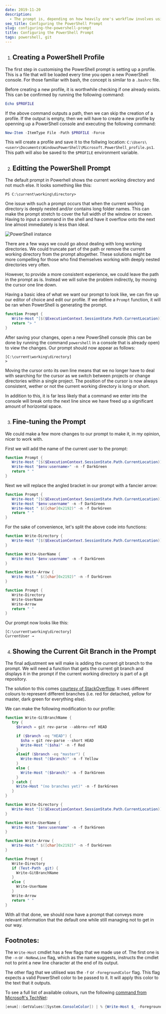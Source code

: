 ```yaml
---
date: 2019-11-20
description:
  - The prompt is, depending on how heavily one's workflow involves using CLIs, a potentially frequent occurence in a developer's workflow. It is worth knowing how the prompt can be customised to behave in a way that is more conducive and relevant to a given context.
seo_title: Configuring the PowerShell Prompt
slug: configuring-the-powershell-prompt
title: Configuring the PowerShell Prompt
tags: powershell, git
---
```


1. ## Creating a PowerShell Profile

  The first step in customising the PowerShell prompt is setting up a profile. This is a file that will be loaded every time you open a new PowerShell console. For those familiar with bash, the concept is similar to a `.bashrc` file.

  Before creating a new profile, it is worthwhile checking if one already exists. This can be confirmed by running the following command:

  ```powershell
  Echo $PROFILE
  ```

  If the above command outputs a path, then we can skip the creation of a profile. If the output is empty, then we will have to create a new profile by openning up a PowerShell console and executing the following command:

  ```powershell
  New-Item -ItemType File -Path $PROFILE -Force
  ```

  This will create a profile and save it to the follwing location: <span class="break-word">`C:\Users\<user>\Documents\WindowsPowerShell\Microsoft.PowerShell_profile.ps1`</span>. This path will also be saved to the `$PROFILE` environment variable.

2. ## Editting the PowerShell Prompt

  The default prompt in Powerhell shows the current working directory and not much else. It looks something like this:

  ```
  PS C:\current\working\directory>
  ```

  One issue with such a prompt occurs that when the current working directory is deeply nested and/or contains long folder names. This can make the prompt stretch to cover the full width of the window or screen. Having to input a command in the shell and have it overflow onto the next line almost immediately is less than ideal.

  ![PowerShell instance](https://cdn.odongo.xyz/images/ps-prompt.gif)

  There are a few ways we could go about dealing with long working directories. We could truncate part of the path or remove the current working directory from the prompt altogether. These solutions might be more compelling for those who find themselves working with deeply nested directories very often.

  However, to provide a more consistent experience, we could leave the path in the prompt as is. Instead we will solve the problem indirectly, by moving the cursor one line down.

  Having a basic idea of what we want our prompt to look like, we can fire up our editor of choice and edit our profile. If we define a `Prompt` function, it will be ran when PowerShell is generating the prompt.

  ```powershell
  function Prompt {
     Write-Host "[$($ExecutionContext.SessionState.Path.CurrentLocation)]" -f DarkCyan
     return "> "
  }
  ```

  After saving your changes, open a new PowerShell console (this can be done by running the command `powershell` in a console that is already open) to view the changes. Our prompt should now appear as follows:

  ```
  [C:\current\working\directory]
  >
  ```

  Moving the cursor onto its own line means that we no longer have to deal with searching for the cursor as we switch between projects or change directories within a single project. The position of the cursor is now always consistent, wether or not the current working directory is long or short.

  In addition to this, it is far less likely that a command we enter into the console will break onto the next line since we have freed up a significant amount of horizontal space.

3. ## Fine-tuning the Prompt

  We could make a few more changes to our prompt to make it, in my opinion, nicer to work with.

  First we will add the name of the current user to the prompt:

  ```powershell
  function Prompt {
     Write-Host "[$($ExecutionContext.SessionState.Path.CurrentLocation)]" -f DarkCyan
     Write-Host "$env:username>" -n -f DarkGreen
     return " "
  }
  ```

  Next we will replace the angled bracket in our prompt with a fancier arrow:

  ```powershell
  function Prompt {
     Write-Host "[$($ExecutionContext.SessionState.Path.CurrentLocation)]" -f DarkCyan
     Write-Host "$env:username" -n -f DarkGreen
     Write-Host " $([char]0x2192)" -n -f DarkGreen
     return " "
  }
  ```

  For the sake of convenience, let's split the above code into functions:

  ```powershell
  function Write-Directory {
     Write-Host "[$($ExecutionContext.SessionState.Path.CurrentLocation)]" -f DarkCyan
  }

  function Write-UserName {
     Write-Host "$env:username" -n -f DarkGreen
  }

  function Write-Arrow {
     Write-Host " $([char]0x2192)" -n -f DarkGreen
  }

  function Prompt {
     Write-Directory
     Write-UserName
     Write-Arrow
     return " "
  }
  ```

  Our prompt now looks like this:

  ```
  [C:\current\working\directory]
  CurrentUser →
  ```

4. ## Showing the Current Git Branch in the Prompt

  The final adjustment we will make is adding the current git branch to the prompt. We will need a function that gets the current git branch and displays it in the prompt if the current working directory is part of a git repository.

  The solution to this comes [courtesy of StackOverflow](https://stackoverflow.com/a/44411205/6454553). It uses different colours to represent different branches (i.e. red for detached, yellow for master, dark green for everything else).

  We can make the following modification to our profile:

  ```powershell
  function Write-GitBranchName {
     try {
       $branch = git rev-parse --abbrev-ref HEAD

       if ($branch -eq "HEAD") {
         $sha = git rev-parse --short HEAD
         Write-Host "($sha)" -n -f Red
       }
       elseif ($branch -eq "master") {
         Write-Host "($branch)" -n -f Yellow
       }
       else {
         Write-Host "($branch)" -n -f DarkGreen
       }
     } catch {
       Write-Host "(no branches yet)" -n -f DarkGreen
     }
  }

  function Write-Directory {
     Write-Host "[$($ExecutionContext.SessionState.Path.CurrentLocation)]" -f DarkCyan
  }

  function Write-UserName {
     Write-Host "$env:username" -n -f DarkGreen
  }

  function Write-Arrow {
     Write-Host " $([char]0x2192)" -n -f DarkGreen
  }

  function Prompt {
     Write-Directory
     if (Test-Path .git) {
       Write-GitBranchName
     }
     else {
       Write-UserName
     }
     Write-Arrow
     return " "
  }
  ```

With all that done, we should now have a prompt that conveys more relevant information that the default one while still managing not to get in our way.

## Footnotes:

The `Write-Host` cmdlet has a few flags that we made use of. The first one is the `-n` or <span class="no-wrap">`-NoNewLine`</span> flag, which as the name suggests, instructs the cmdlet not to print a new line character at the end of its output.

The other flag that we utilised was the `-f` or <span class="no-wrap">`-ForegroundColor`</span> flag. This flag expects a valid PowerShell color to be passed to it. It will apply this color to the text that it outputs.

To see a full list of available colours, run the following [command from Microsoft's TechNet](https://blogs.technet.microsoft.com/gary/2013/11/20/sample-all-powershell-console-colors/):

```powershell
[enum]::GetValues([System.ConsoleColor]) | % {Write-Host $_ -ForegroundColor $_}
```
